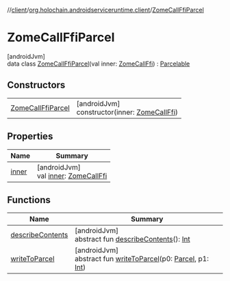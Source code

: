 //[client](../../../index.md)/[org.holochain.androidserviceruntime.client](../index.md)/[ZomeCallFfiParcel](index.md)

# ZomeCallFfiParcel

[androidJvm]\
data class [ZomeCallFfiParcel](index.md)(val inner: [ZomeCallFfi](../-zome-call-ffi/index.md)) : [Parcelable](https://developer.android.com/reference/kotlin/android/os/Parcelable.html)

## Constructors

| | |
|---|---|
| [ZomeCallFfiParcel](-zome-call-ffi-parcel.md) | [androidJvm]<br>constructor(inner: [ZomeCallFfi](../-zome-call-ffi/index.md)) |

## Properties

| Name | Summary |
|---|---|
| [inner](inner.md) | [androidJvm]<br>val [inner](inner.md): [ZomeCallFfi](../-zome-call-ffi/index.md) |

## Functions

| Name | Summary |
|---|---|
| [describeContents](../-app-binder-unauthorized-exception-parcel/index.md#-1578325224%2FFunctions%2F275946699) | [androidJvm]<br>abstract fun [describeContents](../-app-binder-unauthorized-exception-parcel/index.md#-1578325224%2FFunctions%2F275946699)(): [Int](https://kotlinlang.org/api/core/kotlin-stdlib/kotlin/-int/index.html) |
| [writeToParcel](../-app-binder-unauthorized-exception-parcel/index.md#-1754457655%2FFunctions%2F275946699) | [androidJvm]<br>abstract fun [writeToParcel](../-app-binder-unauthorized-exception-parcel/index.md#-1754457655%2FFunctions%2F275946699)(p0: [Parcel](https://developer.android.com/reference/kotlin/android/os/Parcel.html), p1: [Int](https://kotlinlang.org/api/core/kotlin-stdlib/kotlin/-int/index.html)) |